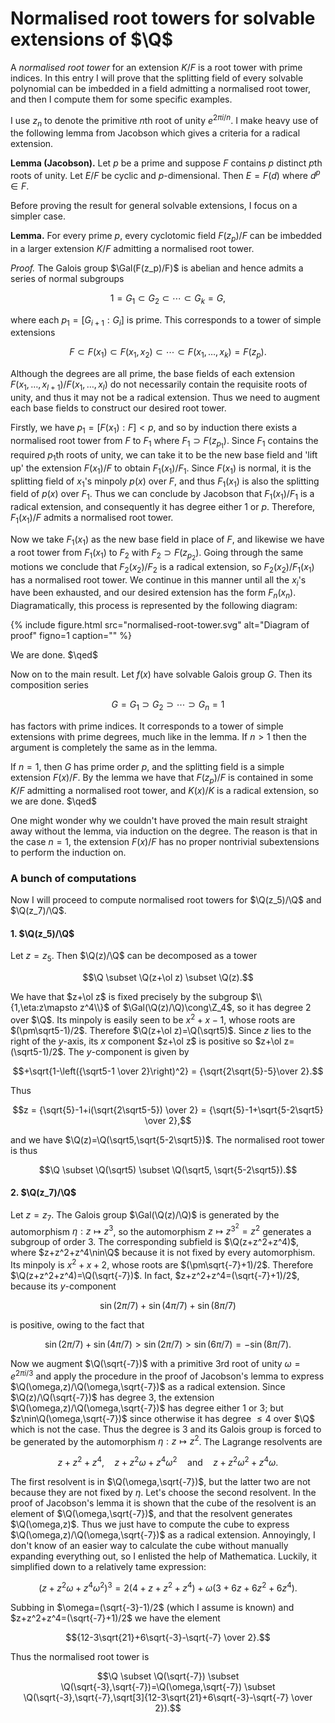 # Normalised root towers for solvable extensions of $\Q$


A *normalised root tower* for an extension $K/F$ is a root tower with
prime indices. In this entry I will prove that the splitting field of
every solvable polynomial can be imbedded in a field admitting a
normalised root tower, and then I compute them for some specific
examples.

I use $z_n$ to denote the primitive $n$th root of unity $e^{2\pi
i/n}$. I make heavy use of the following lemma from Jacobson which
gives a criteria for a radical extension.

**Lemma (Jacobson).** Let $p$ be a prime and suppose $F$ contains $p$
  distinct $p$th roots of unity. Let $E/F$ be cyclic and
  $p$-dimensional. Then $E=F(d)$ where $d^p\in F$.

Before proving the result for general solvable extensions, I focus on
a simpler case.

**Lemma.** For every prime $p$, every cyclotomic field $F(z_p)/F$
  can be imbedded in a larger extension $K/F$ admitting a normalised
  root tower.

*Proof.* The Galois group $\Gal(F(z_p)/F)$ is abelian and hence admits
a series of normal subgroups

$$1 = G_1\subset G_2\subset \cdots \subset G_k = G,$$

where each $p_1=[G_{i+1}:G_i]$ is prime. This corresponds to a tower of
simple extensions

$$F\subset F(x_1)\subset F(x_1,x_2)\subset \cdots\subset F(x_1,\ldots,x_k) = F(z_p).$$

Although the degrees are all prime, the base fields of each extension
$F(x_1,\ldots,x_{l+1})/F(x_1,\ldots,x_l)$ do not necessarily
contain the requisite roots of unity, and thus it may not be a
radical extension. Thus we need to augment each base fields to
construct our desired root tower.

Firstly, we have $p_1=[F(x_1):F]<p$, and so by induction there
exists a normalised root tower from $F$ to $F_1$ where $F_1\supset
F(z_{p_1})$. Since $F_1$ contains the required $p_1$th roots of
unity, we can take it to be the new base field and 'lift up' the
extension $F(x_1)/F$ to obtain $F_1(x_1)/F_1$. Since $F(x_1)$ is
normal, it is the splitting field of $x_1$'s minpoly $p(x)$ over $F$,
and thus $F_1(x_1)$ is also the splitting field of $p(x)$ over
$F_1$. Thus we can conclude by Jacobson that $F_1(x_1)/F_1$ is a
radical extension, and consequently it has degree either 1 or
$p$. Therefore, $F_1(x_1)/F$ admits a normalised root tower.

Now we take $F_1(x_1)$ as the new base field in place of $F$, and
likewise we have a root tower from $F_1(x_1)$ to $F_2$ with
$F_2\supset F(z_{p_2})$. Going through the same motions we conclude
that $F_2(x_2)/F_2$ is a radical extension, so $F_2(x_2)/F_1(x_1)$ has
a normalised root tower. We continue in this manner until all the
$x_i$'s have been exhausted, and our desired extension has the form
$F_n(x_n)$. Diagramatically, this process is represented by the
following diagram:

{% include figure.html src="normalised-root-tower.svg"
alt="Diagram of proof"
figno=1
caption="" %}

We are done. $\qed$

Now on to the main result. Let $f(x)$ have solvable Galois group
$G$. Then its composition series

$$G = G_1\supset G_2\supset \cdots \supset G_n = 1$$

has factors with prime indices. It corresponds to a tower of simple
extensions with prime degrees, much like in the lemma. If $n>1$ then
the argument is completely the same as in the lemma.

If $n=1$, then $G$ has prime order $p$, and the splitting field is a
simple extension $F(x)/F$. By the lemma we have that $F(z_p)/F$ is
contained in some $K/F$ admitting a normalised root tower, and
$K(x)/K$ is a radical extension, so we are done. $\qed$

One might wonder why we couldn't have proved the main result straight
away without the lemma, via induction on the degree. The reason is
that in the case $n=1$, the extension $F(x)/F$ has no proper
nontrivial subextensions to perform the induction on.

### A bunch of computations

Now I will proceed to compute normalised root towers for $\Q(z_5)/\Q$
and $\Q(z_7)/\Q$.

#### 1. $\Q(z_5)/\Q$

Let $z=z_5$. Then $\Q(z)/\Q$ can be decomposed as a tower

$$\Q \subset \Q(z+\ol z) \subset \Q(z).$$

We have that $z+\ol z$ is fixed precisely by the subgroup
$\\{1,\eta:z\mapsto z^4\\}$ of $\Gal(\Q(z)/\Q)\cong\Z_4$, so it has
degree 2 over $\Q$. Its minpoly is easily seen to be $x^2+x-1$, whose
roots are $(\pm\sqrt5-1)/2$. Therefore $\Q(z+\ol z)=\Q(\sqrt5)$. Since
$z$ lies to the right of the $y$-axis, its $x$ component $z+\ol z$ is
positive so $z+\ol z=(\sqrt5-1)/2$. The $y$-component is given by

$$+\sqrt{1-\left({\sqrt5-1 \over 2}\right)^2} = {\sqrt{2\sqrt{5}-5}\over 2}.$$

Thus

$$z = {\sqrt{5}-1+i(\sqrt{2\sqrt5-5}) \over 2} = {\sqrt{5}-1+\sqrt{5-2\sqrt5} \over 2},$$

and we have $\Q(z)=\Q(\sqrt5,\sqrt{5-2\sqrt5})$. The normalised root tower is thus

$$\Q \subset \Q(\sqrt5) \subset \Q(\sqrt5, \sqrt{5-2\sqrt5}).$$

#### 2. $\Q(z_7)/\Q$

Let $z=z_7$. The Galois group $\Gal(\Q(z)/\Q)$ is generated by the
automorphism $\eta:z\mapsto z^3$, so the automorphism $z\mapsto
z^{3^2}=z^2$ generates a subgroup of order 3. The corresponding
subfield is $\Q(z+z^2+z^4)$, where $z+z^2+z^4\nin\Q$ because it is not
fixed by every automorphism. Its minpoly is $x^2+x+2$, whose roots are
$(\pm\sqrt{-7}+1)/2$. Therefore $\Q(z+z^2+z^4)=\Q(\sqrt{-7})$. In
fact, $z+z^2+z^4=(\sqrt{-7}+1)/2$, because its $y$-component

$$\sin(2\pi/7)+\sin(4\pi/7)+\sin(8\pi/7)$$

is positive, owing to the fact that

$$\sin(2\pi/7)+\sin(4\pi/7) > \sin(2\pi/7) > \sin(6\pi/7) = -\sin(8\pi/7).$$

Now we augment $\Q(\sqrt{-7})$ with a primitive 3rd root of unity
$\omega=e^{2\pi i/3}$ and apply the procedure in the proof of
Jacobson's lemma to express $\Q(\omega,z)/\Q(\omega,\sqrt{-7})$ as a
radical extension. Since $\Q(z)/\Q(\sqrt{-7})$ has degree 3, the
extension $\Q(\omega,z)/\Q(\omega,\sqrt{-7})$ has degree either 1 or
3; but $z\nin\Q(\omega,\sqrt{-7})$ since otherwise it has degree $\le
4$ over $\Q$ which is not the case. Thus the degree is 3 and its
Galois group is forced to be generated by the automorphism
$\eta:z\mapsto z^2$. The Lagrange resolvents are

$$z+z^2+z^4,\quad z+z^2\omega+z^4\omega^2 \quad\text{and}\quad z+z^2\omega^2+z^4\omega.$$

The first resolvent is in $\Q(\omega,\sqrt{-7})$, but the latter two
are not because they are not fixed by $\eta$. Let's choose the second
resolvent. In the proof of Jacobson's lemma it is shown that the cube
of the resolvent is an element of $\Q(\omega,\sqrt{-7})$, and that the
resolvent generates $\Q(\omega,z)$. Thus we just have to compute the
cube to express $\Q(\omega,z)/\Q(\omega,\sqrt{-7})$ as a radical
extension. Annoyingly, I don't know of an easier way to calculate the
cube without manually expanding everything out, so I enlisted the help
of Mathematica. Luckily, it simplified down to a relatively tame expression:

$$(z+z^2\omega+z^4\omega^2)^3 = 2(4+z+z^2+z^4) + \omega(3+6z+6z^2+6z^4).$$

Subbing in $\omega=(\sqrt{-3}-1)/2$ (which I assume is known) and
$z+z^2+z^4=(\sqrt{-7}+1)/2$ we have the element

$${12-3\sqrt{21}+6\sqrt{-3}-\sqrt{-7} \over 2}.$$

Thus the normalised root tower is

$$\Q \subset \Q(\sqrt{-7}) \subset
\Q(\sqrt{-3},\sqrt{-7})=\Q(\omega,\sqrt{-7}) \subset
\Q(\sqrt{-3},\sqrt{-7},\sqrt[3]{12-3\sqrt{21}+6\sqrt{-3}-\sqrt{-7}
\over 2}).$$